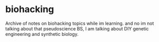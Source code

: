 # biohacking
Archive of notes on biohacking topics while im learning. and no im not talking about that pseudoscience BS, I am talking about DIY genetic engineering and synthetic biology. 
